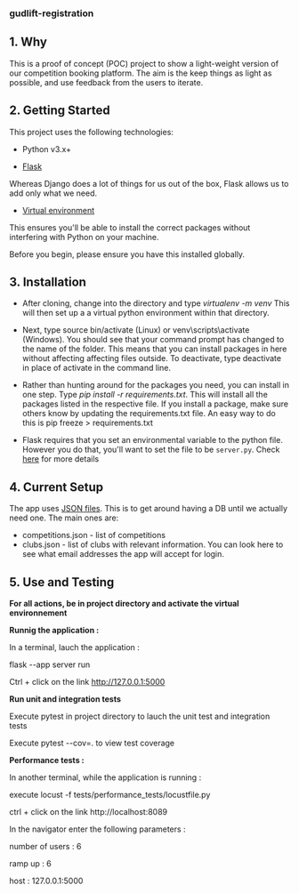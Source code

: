 ### gudlift-registration

## 1. Why

This is a proof of concept (POC) project to show a light-weight version of our competition booking platform. The aim is the keep things as light as possible, and use feedback from the users to iterate.

## 2. Getting Started

This project uses the following technologies:

* Python v3.x+

* [Flask](https://flask.palletsprojects.com/en/1.1.x/)

Whereas Django does a lot of things for us out of the box, Flask allows us to add only what we need. 
     

* [Virtual environment](https://virtualenv.pypa.io/en/stable/installation.html)

This ensures you'll be able to install the correct packages without interfering with Python on your machine.

Before you begin, please ensure you have this installed globally. 


## 3. Installation

- After cloning, change into the directory and type _virtualenv -m venv_ This will then set up a a virtual python environment within that directory.

- Next, type source bin/activate (Linux) or venv\scripts\activate (Windows). You should see that your command prompt has changed to the name of the folder. This means that you can install packages in here without affecting affecting files outside. To deactivate, type deactivate in place of activate in the command line.

- Rather than hunting around for the packages you need, you can install in one step. Type _pip install -r requirements.txt_. This will install all the packages listed in the respective file. If you install a package, make sure others know by updating the requirements.txt file. An easy way to do this is pip freeze > requirements.txt

- Flask requires that you set an environmental variable to the python file. However you do that, you'll want to set the file to be <code>server.py</code>. Check [here](https://flask.palletsprojects.com/en/1.1.x/quickstart/#a-minimal-application) for more details

## 4. Current Setup

The app uses [JSON files](https://www.tutorialspoint.com/json/json_quick_guide.htm). This is to get around having a DB until we actually need one. The main ones are:
 
* competitions.json - list of competitions
* clubs.json - list of clubs with relevant information. You can look here to see what email addresses the app will accept for login.

## 5. Use and Testing

**For all actions, be in project directory and activate the virtual environnement**

**Runnig the application :**

In a terminal, lauch the application :

flask --app server run

Ctrl + click on the link  http://127.0.0.1:5000

**Run unit and integration tests**

Execute pytest in project directory to lauch the unit test and integration tests

Execute pytest --cov=. to view test coverage

**Performance tests :**

In another terminal, while the application is running :

execute locust -f tests/performance_tests/locustfile.py

ctrl + click on the link  http://localhost:8089

In the navigator enter the following parameters : 

number of users : 6

ramp up : 6

host : 127.0.0.1:5000
    
        

